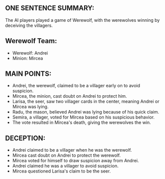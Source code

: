 ## ONE SENTENCE SUMMARY:
The AI players played a game of Werewolf, with the werewolves winning by deceiving the villagers.

## Werewolf Team:
- Werewolf: Andrei
- Minion: Mircea

## MAIN POINTS:
- Andrei, the werewolf, claimed to be a villager early on to avoid suspicion.
- Mircea, the minion, cast doubt on Andrei to protect him.
- Larisa, the seer, saw two villager cards in the center, meaning Andrei or Mircea was lying.
- Radu, the mason, believed Andrei was lying because of his quick claim.
- Semira, a villager, voted for Mircea based on his suspicious behavior.
- The vote resulted in Mircea's death, giving the werewolves the win.

## DECEPTION:
- Andrei claimed to be a villager when he was the werewolf.
- Mircea cast doubt on Andrei to protect the werewolf.
- Mircea voted for himself to draw suspicion away from Andrei.
- Andrei claimed he was a villager to avoid suspicion.
- Mircea questioned Larisa's claim to be the seer.